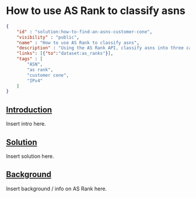 # How to use AS Rank to classify asns

~~~json
{
    "id" : "solution:how-to-find-an-asns-customer-cone",
    "visibility" : "public",
    "name" : "How to use AS Rank to classify asns",
    "description" : "Using the AS Rank API, classify asns into three catagories: tansit free, middle, edge",
    "links": [{"to":"dataset:as_ranks"}],
    "tags" : [
        "ASN",
        "as rank",
        "customer cone",
        "IPv4"
    ]
}
~~~

## **<ins>Introduction</ins>**

Insert intro here.

## **<ins>Solution</ins>**

Insert solution here.

## **<ins>Background</ins>**

Insert background / info on AS Rank here.